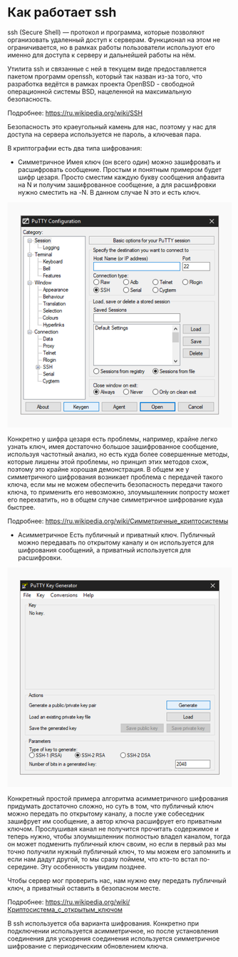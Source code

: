 # Как работает ssh

ssh (Secure Shell) — протокол и программа, которые позволяют организовать удаленный доступ к серверам. Функционал на этом не ограничивается, но в рамках работы пользователи используют его именно для доступа к серверу и дальнейшей работы на нём.


Утилита ssh и связанные с ней в текущем виде предоставляется пакетом программ openssh, который так назван из-за того, что разработка ведётся в рамках проекта OpenBSD - свободной операционной системы BSD, нацеленной на максимальную безопасность.

Подробнее: https://ru.wikipedia.org/wiki/SSH


Безопасность это краеугольный камень для нас, поэтому у нас для доступа на сервера используется не пароль, а ключевая пара.

В криптографии есть два типа шифрования:

* Симметричное
Имея ключ (он всего один) можно зашифровать и расшифровать сообщение. Простым и понятным примером будет шифр цезаря. Просто сместим каждую букву сообщения алфавита на N и получим зашифрованное сообщение, а для расшифровки нужно сместить на -N. В данном случае N это и есть ключ.

![ssh5](_images/ssh1.png)

Конкретно у шифра цезаря есть проблемы, например, крайне легко узнать ключ, имея достаточно большое зашифрованное сообщение, используя частотный анализ, но есть куда более совершенные методы, которые лишены этой проблемы, но принцип этих методов схож, поэтому это крайне хорошая демонстрация. В общем же у симметричного шифрования возникает проблема с передачей такого ключа, если мы не можем обеспечить безопасность передачи такого ключа, то применить его невозможно, злоумышленник попросту может его перехватить, но в общем случае симметричное шифрование куда быстрее.

Подробнее: https://ru.wikipedia.org/wiki/Симметричные_криптосистемы

* Асимметричное
Есть публичный и приватный ключ. Публичный можно передавать по открытому каналу и он используется для шифрования сообщений, а приватный используется для расшифровки.

![ssh6](_images/ssh2.png)

Конкретный простой примера алгоритма асимметричного шифрования придумать достаточно сложно, но суть в том, что публичный ключ можно передать по открытому каналу, а после уже собеседник зашифрует им сообщение, а автор ключа расшифрует его приватным ключом. Прослушивая канал не получится прочитать содержимое и теперь нужно, чтобы злоумышленник полностью владел каналом, тогда он может подменить публичный ключ своим, но если в первый раз мы точно получили нужный публичный ключ, то мы можем его запомнить и если нам дадут другой, то мы сразу поймем, что кто-то встал по-середине. Эту особенность увидим позднее.

Чтобы сервер мог проверить нас, нам нужно ему передать публичный ключ, а приватный оставить в безопасном месте.

Подробнее: https://ru.wikipedia.org/wiki/Криптосистема_с_открытым_ключом

В ssh используется оба варианта шифрования. Конкретно при подключении используется асимметричное, но после установления соединения для ускорения соединения используется симметричное шифрование с периодическим обновлением ключа.
